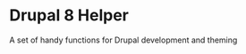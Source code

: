 Drupal 8 Helper
============================

A set of handy functions for Drupal development and theming
